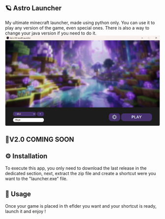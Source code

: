 ## 🪐 Astro Launcher
My ultimate minecraft launcher, made using python only.
You can use it to play any version of the game, even special ones.
There is also a way to change your java version if you need to do it.
<img src="assets/gui_showcase.png"></img>

## 🚩V2.0 COMING SOON

## ⚙️ Installation
To execute this app, you only need to download the last release in the dedicated section, next, extract the zip file and create a shortcut were you want to the "launcher.exe" file.

## 🚀 Usage
Once your game is placed in th eflder you want and your shortcut is ready, launch it and enjoy !
